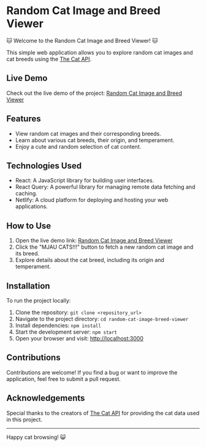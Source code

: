 # Random Cat Image and Breed Viewer

🐱 Welcome to the Random Cat Image and Breed Viewer! 🐱

This simple web application allows you to explore random cat images and cat breeds using the [The Cat API](https://docs.thecatapi.com/).

## Live Demo

Check out the live demo of the project: [Random Cat Image and Breed Viewer](https://react-query-random-cats.netlify.app/)

## Features

- View random cat images and their corresponding breeds.
- Learn about various cat breeds, their origin, and temperament.
- Enjoy a cute and random selection of cat content.

## Technologies Used

- React: A JavaScript library for building user interfaces.
- React Query: A powerful library for managing remote data fetching and caching.
- Netlify: A cloud platform for deploying and hosting your web applications.

## How to Use

1. Open the live demo link: [Random Cat Image and Breed Viewer](https://react-query-random-cats.netlify.app/)
2. Click the "MJAU CATS!!!" button to fetch a new random cat image and its breed.
3. Explore details about the cat breed, including its origin and temperament.

## Installation

To run the project locally:

1. Clone the repository: `git clone <repository_url>`
2. Navigate to the project directory: `cd random-cat-image-breed-viewer`
3. Install dependencies: `npm install`
4. Start the development server: `npm start`
5. Open your browser and visit: [http://localhost:3000](http://localhost:3000)

## Contributions

Contributions are welcome! If you find a bug or want to improve the application, feel free to submit a pull request.

## Acknowledgements

Special thanks to the creators of [The Cat API](https://developers.thecatapi.com/view-account/ylX4blBYT9FaoVd6OhvR?report=bOoHBz-8t) for providing the cat data used in this project.

---

Happy cat browsing! 😺
